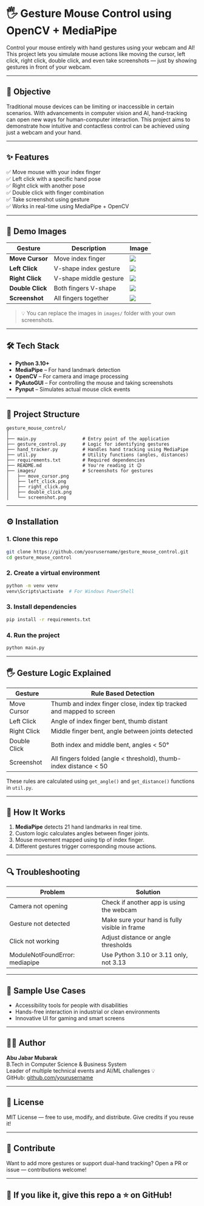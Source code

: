 # 🖐️ Gesture Mouse Control using OpenCV + MediaPipe

Control your mouse entirely with hand gestures using your webcam and AI! This project lets you simulate mouse actions like moving the cursor, left click, right click, double click, and even take screenshots — just by showing gestures in front of your webcam.

---

## 🎯 Objective

Traditional mouse devices can be limiting or inaccessible in certain scenarios. With advancements in computer vision and AI, hand-tracking can open new ways for human-computer interaction. This project aims to demonstrate how intuitive and contactless control can be achieved using just a webcam and your hand.

---

## ✨ Features

✅ Move mouse with your index finger  
✅ Left click with a specific hand pose  
✅ Right click with another pose  
✅ Double click with finger combination  
✅ Take screenshot using gesture  
✅ Works in real-time using MediaPipe + OpenCV

---

## 🎥 Demo Images

| Gesture         | Description               | Image                        |
|----------------|---------------------------|------------------------------|
| **Move Cursor** | Move index finger         | ![](images/move_cursor.png)  |
| **Left Click**  | V-shape index gesture     | ![](images/left_click.png)   |
| **Right Click** | V-shape middle gesture    | ![](images/right_click.png)  |
| **Double Click**| Both fingers V-shape      | ![](images/double_click.png) |
| **Screenshot**  | All fingers together      | ![](images/screenshot.png)   |

> 💡 You can replace the images in `images/` folder with your own screenshots.

---

## 🛠 Tech Stack

- **Python 3.10+**
- **MediaPipe** – For hand landmark detection
- **OpenCV** – For camera and image processing
- **PyAutoGUI** – For controlling the mouse and taking screenshots
- **Pynput** – Simulates actual mouse click events

---

## 📂 Project Structure

```
gesture_mouse_control/
│
├── main.py                 # Entry point of the application
├── gesture_control.py      # Logic for identifying gestures
├── hand_tracker.py         # Handles hand tracking using MediaPipe
├── util.py                 # Utility functions (angles, distances)
├── requirements.txt        # Required dependencies
├── README.md               # You're reading it 😉
├── images/                 # Screenshots for gestures
│   ├── move_cursor.png
│   ├── left_click.png
│   ├── right_click.png
│   ├── double_click.png
│   └── screenshot.png
```

---

## ⚙️ Installation

### 1. Clone this repo

```bash
git clone https://github.com/yourusername/gesture_mouse_control.git
cd gesture_mouse_control
```

### 2. Create a virtual environment

```bash
python -m venv venv
venv\Scripts\activate  # For Windows PowerShell
```

### 3. Install dependencies

```bash
pip install -r requirements.txt
```

### 4. Run the project

```bash
python main.py
```

---

## 🖐️ Gesture Logic Explained

| Gesture        | Rule Based Detection                                                                 |
|----------------|----------------------------------------------------------------------------------------|
| Move Cursor    | Thumb and index finger close, index tip tracked and mapped to screen                  |
| Left Click     | Angle of index finger bent, thumb distant                                             |
| Right Click    | Middle finger bent, angle between joints detected                                     |
| Double Click   | Both index and middle bent, angles < 50°                                              |
| Screenshot     | All fingers folded (angle < threshold), thumb-index distance < 50                    |

These rules are calculated using `get_angle()` and `get_distance()` functions in `util.py`.

---

## 🧠 How It Works

1. **MediaPipe** detects 21 hand landmarks in real time.
2. Custom logic calculates angles between finger joints.
3. Mouse movement mapped using tip of index finger.
4. Different gestures trigger corresponding mouse actions.

---

## 🔍 Troubleshooting

| Problem                          | Solution                                          |
|----------------------------------|---------------------------------------------------|
| Camera not opening               | Check if another app is using the webcam         |
| Gesture not detected             | Make sure your hand is fully visible in frame    |
| Click not working                | Adjust distance or angle thresholds              |
| ModuleNotFoundError: mediapipe   | Use Python 3.10 or 3.11 only, not 3.13           |

---

## 📸 Sample Use Cases

- Accessibility tools for people with disabilities
- Hands-free interaction in industrial or clean environments
- Innovative UI for gaming and smart screens

---

## 🙋‍♂️ Author

**Abu Jabar Mubarak**  
B.Tech in Computer Science & Business System  
Leader of multiple technical events and AI/ML challenges 💡  
GitHub: [github.com/yourusername](https://github.com/yourusername)

---

## 📄 License

MIT License — free to use, modify, and distribute. Give credits if you reuse it!

---

## 🙌 Contribute

Want to add more gestures or support dual-hand tracking? Open a PR or issue — contributions welcome!

---

## 🌟 If you like it, give this repo a ⭐ on GitHub!
